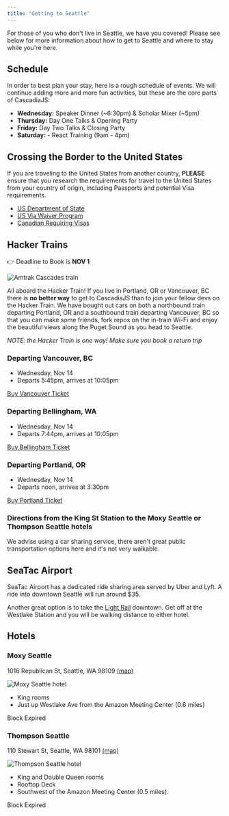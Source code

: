```yaml
---
title: "Getting to Seattle"
---
```


For those of you who don't live in Seattle, we have you covered! Please see below for more information about how to get to Seattle and where to stay while you're here.

## Schedule

In order to best plan your stay, here is a rough schedule of events. We will continue adding more and more fun activities, but these are the core parts of CascadiaJS:

* **Wednesday:** Speaker Dinner (~6:30pm) & Scholar Mixer (~5pm)
* **Thursday:** Day One Talks & Opening Party
* **Friday:** Day Two Talks & Closing Party
* **Saturday:** - React Training (9am - 4pm)

## Crossing the Border to the United States

If you are traveling to the United States from another country, **PLEASE** ensure that you research the requirements for travel to the United States from your country of origin, including Passports and potential Visa requirements. 

* [US Department of State](https://travel.state.gov/content/travel/en/us-visas/business.html)
* [US Via Waiver Program](https://www.dhs.gov/visa-waiver-program)
* [Canadian Requiring Visas](https://ca.usembassy.gov/visas/do-i-need-a-visa/)

## Hacker Trains

<span class="exclaim">👉 Deadline to Book is <strong>NOV 1</strong></div>

![Amtrak Cascades train](/amtrakcascades.jpg)

All aboard the Hacker Train! If you live in Portland, OR or Vancouver, BC there is **no better way** to get to CascadiaJS than to join your fellow devs on the Hacker Train. We have bought out cars on both a northbound train departing Portland, OR and a southbound train departing Vancouver, BC so that you can make some friends, fork repos on the in-train Wi-Fi and enjoy the beautiful views along the Puget Sound as you head to Seattle.

*NOTE: the Hacker Train is one way! Make sure you book a return trip*

### Departing Vancouver, BC

* Wednesday, Nov 14
* Departs 5:45pm, arrives at 10:05pm

<a href="https://ti.to/event-loop/cascadiajs-2018/with/stsl74p1gew"  class="cta">Buy Vancouver Ticket</a>

### Departing Bellingham, WA

* Wednesday, Nov 14
* Departs 7:44pm, arrives at 10:05pm

<a href="https://ti.to/event-loop/cascadiajs-2018/with/gufmqyuehx4"  class="cta">Buy Bellingham Ticket</a>

### Departing Portland, OR

* Wednesday, Nov 14
* Departs noon, arrives at 3:30pm

<a href="https://ti.to/event-loop/cascadiajs-2018/with/m9cdejok4cc"  class="cta">Buy Portland Ticket</a>

### Directions from the King St Station to the Moxy Seattle or Thompson Seattle hotels

We advise using a car sharing service, there aren't great public transportation options here and it's not very walkable.

## SeaTac Airport

SeaTac Airport has a dedicated ride sharing area served by Uber and Lyft. A ride into downtown Seattle will run around $35.

Another great option is to take the [Light Rail](https://www.soundtransit.org/Schedules/Link-light-rail) downtown. Get off at the Westlake Station and you will be walking distance to either hotel.

## Hotels

### Moxy Seattle

1016 Republican St, Seattle, WA 98109 [(map)](https://goo.gl/maps/mWvQN2wntCK2)

![Moxy Seattle hotel](/moxy-exterior.jpg)

* King rooms
* Just up Westlake Ave from the Amazon Meeting Center (0.6 miles)

<a class="nope">Block Expired</a>


### Thompson Seattle

110 Stewart St, Seattle, WA 98101 [(map)](https://goo.gl/maps/XWLNuojh5KL2)

![Thompson Seattle hotel](/thompson-exterior.jpg)

* King and Double Queen rooms
* Rooftop Deck 
* Southwest of the Amazon Meeting Center (0.5 miles).

<a class="nope">Block Expired</a>
